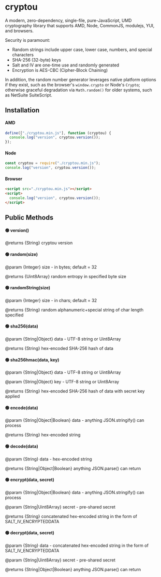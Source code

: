 # cryptou

A modern, zero-dependency, single-file, pure-JavaScript, UMD cryptography library that supports AMD, Node, CommonJS, modulejs, YUI, and browsers.

Security is paramount:

- Random strings include upper case, lower case, numbers, and special characters
- SHA-256 (32-byte) keys
- Salt and IV are one-time use and randomly generated
- Encryption is AES-CBC (Cipher-Block Chaining)

In addition, the random number generator leverages native platform options if they exist, such as the browser's `window.crypto` or Node's `Crypto`; otherwise graceful degradation via `Math.random()` for older systems, such as NetSuite SuiteScript.

## Installation

#### AMD

```javascript
define(["./cryptou.min.js"], function (cryptou) {
  console.log("version", cryptou.version());
});
```

#### Node

```javascript
const cryptou = require("./cryptou.min.js");
console.log("version", cryptou.version());
```

#### Browser

```html
<script src="./cryptou.min.js"></script>
<script>
  console.log("version", cryptou.version());
</script>
```

## Public Methods

#### 🟢 version()

@returns {String} cryptou version

#### 🟢 random(size)

@param {Integer} size - in bytes; default = 32

@returns {Uint8Array} random entropy in specified byte size

#### 🟢 randomString(size)

@param {Integer} size - in chars; default = 32

@returns {String} random alphanumeric+special string of char length specified

#### 🟢 sha256(data)

@param {String|Object} data - UTF-8 string or Uint8Array

@returns {String} hex-encoded SHA-256 hash of data

#### 🟢 sha256hmac(data, key)

@param {String|Object} data - UTF-8 string or Uint8Array

@param {String|Object} key - UTF-8 string or Uint8Array

@returns {String} hex-encoded SHA-256 hash of data with secret key applied

#### 🟢 encode(data)

@param {String|Object|Boolean} data - anything JSON.stringify() can process

@returns {String} hex-encoded string

#### 🟢 decode(data)

@param {String} data - hex-encoded string

@returns {String|Object|Boolean} anything JSON.parse() can return

#### 🟢 encrypt(data, secret)

@param {String|Object|Boolean} data - anything JSON.stringify() can process

@param {String|Uint8Array} secret - pre-shared secret

@returns {String} concatenated hex-encoded string in the form of SALT_IV_ENCRYPTEDDATA

#### 🟢 decrypt(data, secret)

@param {String} data - concatenated hex-encoded string in the form of SALT_IV_ENCRYPTEDDATA

@param {String|Uint8Array} secret - pre-shared secret

@returns {String|Object|Boolean} anything JSON.parse() can return
